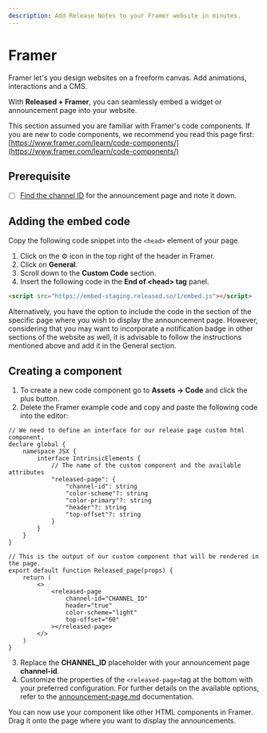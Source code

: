 ```yaml
---
description: Add Release Notes to your Framer website in minutes.
---
```


# Framer

Framer let's you design websites on a freeform canvas. Add animations, interactions and a CMS.&#x20;

With **Released + Framer**, you can seamlessly embed a widget or announcement page into your website.&#x20;

This section assumed you are familiar with Framer's code components. If you are new to code components, we recommend you read this page first: [https://www.framer.com/learn/code-components/](https://www.framer.com/learn/code-components/)

## Prerequisite&#x20;

* [ ] [Find the channel ID](../getting-started/setup-guide/finding-the-channel-id.md) for the announcement page and note it down.&#x20;

## Adding the embed code

Copy the following code snippet into the `<head>` element of your page.&#x20;

1. Click on the ⚙️ icon in the top right of the header in Framer.&#x20;
2. Click on **General**.
3. Scroll down to the **Custom Code** section.&#x20;
4. Insert the following code in the **End of \<head> tag** panel.&#x20;

```html
<script src="https://embed-staging.released.so/1/embed.js"></script>
```

Alternatively, you have the option to include the code in the section of the specific page where you wish to display the announcement page. However, considering that you may want to incorporate a notification badge in other sections of the website as well, it is advisable to follow the instructions mentioned above and add it in the General section.

## Creating a component

1. To create a new code component go to **Assets → Code** and click the plus button.&#x20;
2. Delete the Framer example code and copy and paste the following code into the editor:

```tsx
// We need to define an interface for our release page custom html component.
declare global {
    namespace JSX {
        interface IntrinsicElements {
            // The name of the custom component and the available attributes
            "released-page": {
                "channel-id": string
                "color-scheme"?: string
                "color-primary"?: string
                "header"?: string
                "top-offset"?: string
            }
        }
    }
}

// This is the output of our custom component that will be rendered in the page.
export default function Released_page(props) {
    return (
        <>
            <released-page
                channel-id="CHANNEL_ID"
                header="true"
                color-scheme="light"
                top-offset="60"
            ></released-page>
        </>
    )
}
```

3. Replace the **CHANNEL\_ID** placeholder with your announcement page **channel-id**.&#x20;
4. Customize the properties of the `<released-page>`tag at the bottom with your preferred configuration. For further details on the available options, refer to the [announcement-page.md](../product-tour/settings/announcement-page.md "mention") documentation.&#x20;

You can now use your component like other HTML components in Framer. Drag it onto the page where you want to display the announcements.&#x20;
